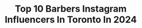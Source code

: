 ---
title: Top 10 Barbers Instagram Influencers In Toronto In 2024
description: >-
  Find top barbers Instagram influencers in Toronto in 2024. Most popular hashtags: #canada #haircut #toronto #vancouver.
platform: Instagram
hits: 8
text_top: See the most popular Instagram influencers on inBeat.
text_bottom: inBeat has 8 Instagram influencers like this in Toronto, Canada for you to connect with.
profiles:
  - username: "marcoprinceton"
    fullname: >-
      Princeton // Toronto Barber 👑
    bio: >-
      🏆 HALL OF FADES STUDIO COMING SOON! 🏆 ✪ Award Winning Barber ⬇️ LINK TO BOOK // YOUTUBE ⬇️
    location: "Canada"
    followers: 6805
    engagement: 657
    commentsToLikes: 0.071743
    id: ck5bw3mmzkxnv0i11r25qxkpd
    verified: false
    hashtags: "#royalvseveryone, #halloffadesstudio, #thebarberprince"
  - username: "shawn_barbz"
    fullname: >-
      SHAWN BARBZ🏆10xAward Winning ✪
    bio: >-
      TORONTO CANADA 🇨🇦 Owner: ColdKutzBarberShop 📍Malton Coldkutz Salon & Spa📍Toronto 🏆CANADIAN NATIONAL CHAMPION🏆 •WAHL Educator and Brand Ambassador
    location: "Canada"
    followers: 25138
    engagement: 72
    commentsToLikes: 0.105390
    id: ck8swu8yqf9bv0j78w9stmizb
    verified: false
    hashtags: "#2020, #wahloffame, #toronto, #barbershopconnect"
  - username: "sammibarber"
    fullname: >-
      Sammi Barber | Canadian Actress & Creator
    bio: >-
      + #Creator LIFESTYLE | FASHION | FUN | UGC 🎬 I play crazy well #actress 📍#toronto & probably at the beach🌊 #soulsearcher 💌infosammibarber@gmail.com
    location: "Canada"
    followers: 26334
    engagement: 55
    commentsToLikes: 0.211166
    id: ck5c8ww8iacz20i11dfma8gt6
    verified: false
    hashtags: "#fringebangs, #haircut, #hemwayglittergrout, #hemway"
  - username: "missvictorious"
    fullname: >-
      Victoria Hazell
    bio: >-
      Professional Barber | Salon Owner | Educator | Certified Trichologist | Hair Artist | @theofficehairstudio @babylissprocanada @thesocialctv
    location: "Canada"
    followers: 33471
    engagement: 46
    commentsToLikes: 0.047521
    id: ck5q8qeve7hmz0i11o4h2wl37
    verified: false
    hashtags: "#missvictorious, #babylisspro, #victorioushair, #torontobalayage"
  - username: "erichsaide"
    fullname: >-
      Erich Saide Photography
    bio: >-
      Award Winning Commercial, Fitness & Lifestyle, Celebrity Portrait Photographer. HUMANS OF SUPPORT - Founder
    location: "Canada"
    followers: 17729
    engagement: 238
    commentsToLikes: 0.079245
    id: ck5cabibld3n20i11z1qc8lna
    verified: false
    hashtags: "#vancouverportraitsphotographer, #ironworkers, #betterwhenyoutether, #nikonphotographer"
  - username: "hyablak"
    fullname: >-
      MONSTAPOP
    bio: >-
      
    location: "Canada"
    followers: 11850
    engagement: 574
    commentsToLikes: 0.053125
    id: ck13543srzlsc0i19us3ajmi8
    verified: false
    hashtags: "#canada, #assassins, #symbioticmonsters, #dance"
  - username: "cbcthenational"
    fullname: >-
      CBC News: The National
    bio: >-
      Watch The National live at 9 p.m. ET and see more of our stories here ⬇️
    location: "Canada"
    followers: 84139
    engagement: 97
    commentsToLikes: 0.068170
    id: ck5q7gbc71f7b0i115c4j7ie7
    verified: true
    hashtags: "#covid19, #themoment, #covid, #cbcnews"
  - username: "itsmrjladner"
    fullname: >-
      J Ladner | Joshua Ladner
    bio: >-
      🚀 I edu hair stylists how to become more efficient 💰 📍 Los Angeles 🎙 NSLB podcast @ninatulio ✨ Dir of Edu @fastfoils 🪄Chief Brand Amb @oligopro
    location: "Canada"
    followers: 222378
    engagement: 23
    commentsToLikes: 0.077442
    id: ck15qnrlk3ren0i19ezylsjya
    verified: false
    hashtags: "#oligopro, #fastfoilseducation, #caluragloss, #haireducation"
  - username: "missvictorious"
    fullname: >-
      Victoria Hazell
    bio: >-
      Professional Barber | Salon Owner | Educator | Certified Trichologist | Hair Artist | @theofficehairstudio @babylissprocanada @thesocialctv
    location: "Canada"
    followers: 33471
    engagement: 46
    commentsToLikes: 0.047521
    id: ck5q8qeve7hmz0i11o4h2wl37
    verified: false
    hashtags: "#missvictorious, #babylisspro, #victorioushair, #torontobalayage"
  - username: "marcoprinceton"
    fullname: >-
      Princeton // Toronto Barber 👑
    bio: >-
      🏆 HALL OF FADES STUDIO COMING SOON! 🏆 ✪ Award Winning Barber ⬇️ LINK TO BOOK // YOUTUBE ⬇️
    location: "Canada"
    followers: 6805
    engagement: 657
    commentsToLikes: 0.071743
    id: ck5bw3mmzkxnv0i11r25qxkpd
    verified: false
    hashtags: "#royalvseveryone, #halloffadesstudio, #thebarberprince"
---